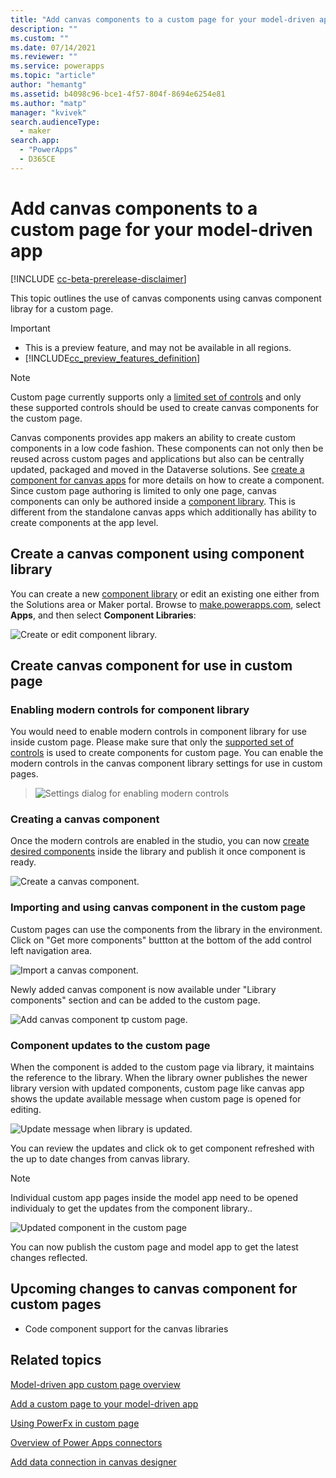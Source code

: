```yaml
---
title: "Add canvas components to a custom page for your model-driven app" 
description: ""
ms.custom: ""
ms.date: 07/14/2021
ms.reviewer: ""
ms.service: powerapps
ms.topic: "article"
author: "hemantg"
ms.assetid: b4098c96-bce1-4f57-804f-8694e6254e81
ms.author: "matp"
manager: "kvivek"
search.audienceType: 
  - maker
search.app: 
  - "PowerApps"
  - D365CE
---
```


# Add canvas components to a custom page for your model-driven app 

[!INCLUDE [cc-beta-prerelease-disclaimer](../../includes/cc-beta-prerelease-disclaimer.md)]

This topic outlines the use of canvas components using canvas component libray for a custom page. 

  > [!IMPORTANT]
  > - This is a preview feature, and may not be available in all regions.
  > - [!INCLUDE[cc_preview_features_definition](../../includes/cc-preview-features-definition.md)]

  > [!NOTE]
  > Custom page currently supports only a [limited set of controls](/powerapps/maker/model-driven-apps/design-page-for-model-app#supported-controls-in-custom-page) and only these  supported controls should be used to create canvas components for the custom page. 


Canvas components provides app makers an ability to create custom components in a low code fashion. These components can not only then be reused across custom pages and applications but also can be centrally updated, packaged and moved in the Dataverse solutions. See [create a component for canvas apps](/powerapps/maker/canvas-apps/create-component) for more details on how to create a component. Since custom page authoring is limited to only one page, canvas components can only be authored inside a [component library](/powerapps/maker/canvas-apps/component-library). This is different from the standalone canvas apps which additionally has ability to create components at the app level.

## Create a canvas component using component library 
You can create a new [component library](/powerapps/maker/canvas-apps/component-library) or edit an existing one either from the Solutions area or Maker portal.  Browse to [make.powerapps.com](https://make.powerapps.com), select **Apps**, and then select **Component Libraries**:



![Create or edit component library.](../canvas-apps/media/component-library/create-edit-component-library.png "Create or edit component library")


## Create canvas component for use in custom page 
### Enabling modern controls for component library 
You would need to enable modern controls in component library for use inside custom page. Please make sure that only the [supported set of controls](/powerapps/maker/model-driven-apps/design-page-for-model-app#supported-controls-in-custom-page) is used to create components for custom page. You can enable the modern controls in the canvas component library settings for use in custom pages. 

   > ![Settings dialog for enabling modern controls](media/add-component-to-model-app/lib-setting-for-modern-controls.png "Settings dialog for enabling modern controls")

### Creating a canvas component 
Once the modern controls are enabled in the studio, you can now [create desired components](/powerapps/maker/canvas-apps/create-component.md) inside the library and publish it once component is ready.

![Create a canvas component.](media/add-component-to-model-app/component-creation-for-canvas-lib.png "Create a canvas component")

### Importing and using canvas component in the custom page
Custom pages can use the components from the library in the environment. Click on "Get more components" buttton at the bottom of the add control left navigation area. 


![Import a canvas component.](media/add-component-to-model-app/import-component-custom-page.png "import a canvas component")

Newly added canvas component is now available under "Library components" section and can be added to the custom page. 

![Add canvas component tp custom page.](media/add-component-to-model-app/add-component-to-custom-page.png "Add canvas component tp custom page")

### Component updates to the custom page
When the component is added to the custom page via library, it maintains the reference to the library. When the library owner publishes the newer library version with updated components, custom page like canvas app shows the update available message when custom page is opened for editing.

![Update message when library is updated.](media/add-component-to-model-app/component-library-update-message.png "Update message when library is updated")

You can review the updates and click ok to get component refreshed with the up to date changes from canvas library. 

  > [!NOTE]
  >  Individual custom app pages inside the model app need to be opened individualy to get the updates from the component library.. 

![Updated component in the custom page ](media/add-component-to-model-app/page-with-updated-library-component.png "Updated component in the canvas page")

You can now publish the custom page and model app to get the latest changes reflected.


## Upcoming changes to canvas component for custom pages

* Code component support for the canvas libraries


## Related topics

[Model-driven app custom page overview](model-app-page-overview.md)

[Add a custom page to your model-driven app](add-page-to-model-app.md)

[Using PowerFx in custom page](page-powerfx-in-model-app.md)

[Overview of Power Apps connectors](../canvas-apps/connections-list.md)

[Add data connection in canvas designer](../canvas-apps/add-data-connection.md)

